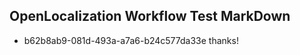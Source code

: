 ## OpenLocalization Workflow Test MarkDown
* b62b8ab9-081d-493a-a7a6-b24c577da33e 
thanks!<!--HONumber=Mar16_HO2-->

